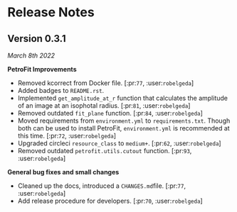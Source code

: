 # Release Notes

## Version 0.3.1
*March 8th 2022*

**PetroFit Improvements**

- Removed kcorrect from Docker file. [:pr:`77`, :user:`robelgeda`]
- Added badges to `README.rst`.
- Implemented `get_amplitude_at_r` function that calculates the amplitude of an image at an isophotal radius. [:pr:`81`, :user:`robelgeda`] 
- Removed outdated `fit_plane` function. [:pr:`84`, :user:`robelgeda`]
- Moved requirements from `environment.yml` to `requirements.txt`. Though both can be used to install PetroFit, `environment.yml` is recommended at this time. [:pr:`72`, :user:`robelgeda`]
- Upgraded circleci `resource_class` to `medium+`. [:pr:`62`, :user:`robelgeda`]
- Removed outdated `petrofit.utils.cutout` function. [:pr:`93`, :user:`robelgeda`]

**General bug fixes and small changes**

- Cleaned up the docs, introduced a `CHANGES.md`file. [:pr:`77`, :user:`robelgeda`]
- Add release procedure for developers. [:pr:`70`, :user:`robelgeda`]